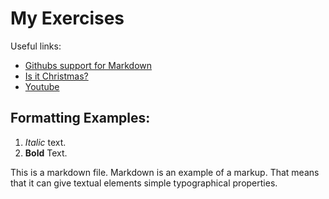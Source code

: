 # My Exercises

Useful links:
- [Githubs support for Markdown](https://docs.github.com/en/get-started/writing-on-github/getting-started-with-writing-and-formatting-on-github/basic-writing-and-formatting-syntax)
- [Is it Christmas?](https://isitchristmas.com)
- [Youtube](https://youtube.com)

## Formatting Examples:
1. *Italic* text.
2. **Bold** Text.

This is a markdown file. Markdown is an example of a markup. That means that it can give
textual elements simple typographical properties.


